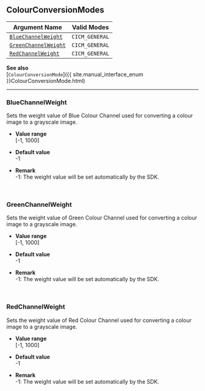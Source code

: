 ## ColourConversionModes
 
| Argument Name | Valid Modes |
| ------------- | ----------- | 
| [`BlueChannelWeight`](#bluechannelweight) | `CICM_GENERAL` |
| [`GreenChannelWeight`](#greenchannelweight) | `CICM_GENERAL` |
| [`RedChannelWeight`](#redchannelweight) | `CICM_GENERAL` |

**See also**   
[`ColourConversionMode`]({{ site.manual_interface_enum }}ColourConversionMode.html)

---

### BlueChannelWeight
Sets the weight value of Blue Colour Channel used for converting a colour image to a grayscale image.  

- **Value range**   
   [-1, 1000]   
   
- **Default value**   
   -1  
 
- **Remark**     
   -1: The weight value will be set automatically by the SDK.  
   
&nbsp; 

### GreenChannelWeight
Sets the weight value of Green Colour Channel used for converting a colour image to a grayscale image.  

- **Value range**   
   [-1, 1000]   
   
- **Default value**   
   -1  
 
- **Remark**     
   -1: The weight value will be set automatically by the SDK.  
   
&nbsp; 


### RedChannelWeight
Sets the weight value of Red Colour Channel used for converting a colour image to a grayscale image.  

- **Value range**   
   [-1, 1000]   
   
- **Default value**   
   -1  
 
- **Remark**     
   -1: The weight value will be set automatically by the SDK.  
   
